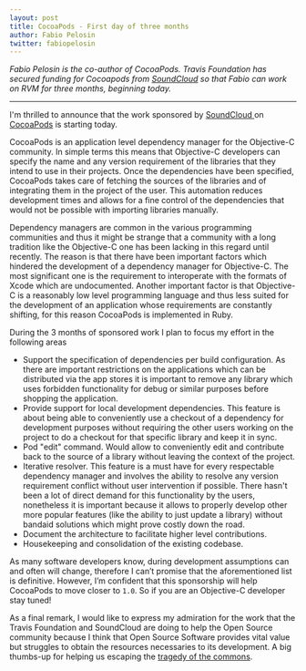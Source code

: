 ```yaml
---
layout: post
title: CocoaPods - First day of three months 
author: Fabio Pelosin
twitter: fabiopelosin
---
```

*Fabio Pelosin is the co-author of CocoaPods. Travis Foundation has secured funding for Cocoapods from [SoundCloud](http://soundcloud.com) so that Fabio can work on RVM for three months, beginning  today.*

---

I'm thrilled to announce that the work sponsored by [SoundCloud ](https://soundcloud.com) on [CocoaPods](http://cocoapods.org) is starting today.

CocoaPods is an application level dependency manager for the Objective-C community. In simple terms this means that Objective-C developers can specify the name and any version requirement of the libraries that they intend to use in their projects. Once the dependencies have been specified, CocoaPods takes care of fetching the sources of the libraries and of integrating them in the project of the user. This automation reduces development times and allows for a fine control of the dependencies that would not be possible with importing libraries manually.

Dependency managers are common in the various programming communities and thus it might be strange that a community with a long tradition like the Objective-C one has been lacking in this regard until recently. The reason is that there have been important factors which hindered the development of a dependency manager for Objective-C. The most significant one is the requirement to interoperate with the formats of Xcode which are undocumented. Another important factor is that Objective-C is a reasonably low level programming language and thus less suited for the development of an application whose requirements are constantly shifting, for this reason CocoaPods is implemented in Ruby.

During the 3 months of sponsored work I plan to focus my effort in the following areas

+ Support the specification of dependencies per build configuration. As there are important restrictions on the applications which can be distributed via the app stores it is important to remove any library which uses forbidden functionality for debug or similar purposes before shopping the application.
+ Provide support for local development dependencies. This feature is about being able to conveniently use a checkout of a dependency for development purposes without requiring the other users working on the project to do a checkout for that specific library and keep it in sync.
+  Pod "edit" command. Would allow to conveniently edit and contribute back to the source of a library without leaving the context of the project.
+ Iterative resolver. This feature is a must have for every respectable dependency manager and involves the ability to resolve any version requirement conflict without user intervention if possible. There hasn't been a lot of direct demand for this functionality by the users, nonetheless it is important because it allows to properly develop other more popular features (like the ability to just update a library) without bandaid solutions which might prove costly down the road.
+ Document the architecture to facilitate higher level contributions.
+ Housekeeping and consolidation of the existing codebase.

As many software developers know, during development assumptions can and often will change, therefore I can’t promise that the aforementioned list is definitive. However, I’m confident that this sponsorship will help CocoaPods to move closer to `1.0`. So if you are an Objective-C developer stay tuned!

As a final remark, I would like to express my admiration for the work that the Travis Foundation and SoundCloud are doing to help the Open Source community because I think that Open Source Software provides vital value but struggles to obtain the resources necessaries to its development. A big thumbs-up for helping us escaping the [tragedy of the commons](http://en.wikipedia.org/wiki/Tragedy_of_the_commons).




